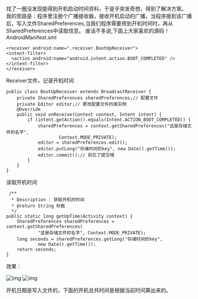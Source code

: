 找了一圈没发现能得到开机启动时间资料，于是乎突发奇想，得到了解决方案。
我的思路是：程序里注册个广播接收器，接收开机启动的广播，当程序接到该广播后，写入文件SharedPreferences,当我们程序需要用到开机时间时，再从SharedPreferences中读取信息。
废话不多说,下面上大家喜欢的源码！
AndroidManifest.xml
```  
<receiver android:name=".receiver.BootUpReceiver">   
<intent-filter>   
  <action android:name="android.intent.action.BOOT_COMPLETED" />
</intent-filter>   
</receiver>  
```
Receiver文件，记录开机时间
```  
public class BootUpReceiver extends BroadcastReceiver {
	private SharedPreferences sharedPreferences;// 配置文件
	private Editor editor;// 更改配置文件的类实例
	@Override
	public void onReceive(Context context, Intent intent) {
		if (intent.getAction().equals(Intent.ACTION_BOOT_COMPLETED)) {
			sharedPreferences = context.getSharedPreferences("这是存储文件的名字",
					Context.MODE_PRIVATE);
			editor = sharedPreferences.edit();
			editor.putLong("存储时间的key", new Date().getTime());
			editor.commit();// 别忘了提交哦
		}
	}
}
```
读取开机时间 
```  
 /**
  * Description : 获取开机的时间
  * @return String 秒数
  */
public static long getUpTime(Activity context) {
	SharedPreferences sharedPreferences = context.getSharedPreferences(
			"这是存储文件的名字", Context.MODE_PRIVATE);
	long seconds = sharedPreferences.getLong("存储时间的key",
			new Date().getTime());
	return seconds;
}
```
效果：

![img](http://emanual.github.io/md-android/img/data_preference/17_preference.jpg)
![img](http://emanual.github.io/md-android/img/data_preference/17_preference2.png) 

开机日期是写入文件的，下面的开机总共时间是根据当前时间算出来的。